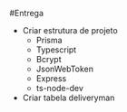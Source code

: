 #Entrega

- Criar estrutura de projeto
  - Prisma
  - Typescript
  - Bcrypt
  - JsonWebToken
  - Express
  - ts-node-dev
- Criar tabela deliveryman
